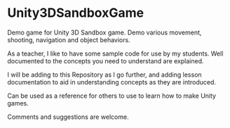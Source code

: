 # Unity3DSandboxGame
Demo game for Unity 3D Sandbox game.  Demo various movement, shooting, navigation and object behaviors.

As a teacher, I like to have some sample code for use by my students.  Well documented to the concepts you need to understand are explained.

I will be adding to this Repository as I go further, and adding lesson documentation to aid in understanding concepts as they are introduced.

Can be used as a reference for others to use to learn how to make Unity games.

Comments and suggestions are welcome.
